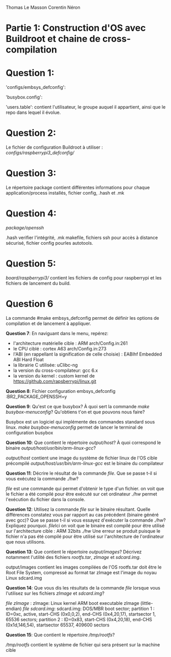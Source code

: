 Thomas Le Masson
Corentin Néron

# Partie 1: Construction d'OS avec Buildroot et chaine de cross-compilation




**Question 1**: 
==============


'configs/embsys_defconfig':

'busybox.config':

'users.table': contient l'utilisateur, le groupe auquel il appartient, ainsi que le repo dans lequel il évolue.

**Question 2**: 
==============

Le fichier de configuration Buildroot à utiliser : *configs/raspberrypi3_defconfig/*


**Question 3**: 
===============

Le répertoire package contient différentes informations pour chaque application/process installés, fichier config, .hash et .mk

**Question 4**: 
==============

*package/openssh*

.hash verifier l'intégrité, .mk makefile, fichiers ssh pour accès à distance sécurisé, fichier config pourles autotools. 

**Question 5**:
==============

*board/raspberrypi3/*
contient les fichiers de config pour raspberrypi et les fichiers de lancement du build.

**Question 6**
==============

La commande #make embsys_defconfig permet de définir les options de compilation et de lancement à appliquer. 


**Question 7**: En naviguant dans le menu, repérez:
- l'architecture matérielle cible : ARM arch/Config.in:261 
- le CPU ciblé : cortex A63 arch/Config.in:273
- l'ABI (en rappellant la signification de celle choisie) : EABIhf Embedded ABI Hard Float
- la librairie C utilisée: uClibc-ng
- la version du cross-compilateur: gcc 6.x
- la version du kernel : custom kernel de https://github.com/rapsberrypi/linux.git




**Question 8**: 
Fichier configuration embsys_defconfig :BR2_PACKAGE_OPENSSH=y
           

**Question 9**: Qu'est ce que busybox? À quoi sert la commande
                *make busybox-menuconfig*? Qu'obtiens t'on et que pouvons
                nous faire?

Busybox est un logiciel qui implémente des commandes standard sous linux.
*make busybox-menuconfig* permet de lancer le terminal de configuration busybox 




**Question 10**: Que contient le répertoire *output/host*? À quoi correspond
                 le binaire *output/host/usr/bin/arm-linux-gcc*?

*output/host* contient une image du système de fichier linux de l'OS cible précompilé
*output/host/usr/bin/arm-linux-gcc* est le binaire du compilateur

**Question 11**: Décrire le résultat de la commande *file*. Que se passe t-il
                 si vous exécutez la commande *./hw*?

*file* est une commande qui permet d'obtenir le type d'un fichier. on voit que le fichier a été compilé pour être exécuté sur cet ordinateur
*./hw* permet l'exécution du fichier dans la console. 

**Question 12**: Utilisez la commande *file* sur le binaire résultant.
                 Quelle différences constatez vous par rapport au cas précédent
                 (binaire généré avec gcc)? Que se passe t-il si vous essayez
                 d'exécuter la commande *./hw*? Expliquez pourquoi.
*file*Ici on voit que le binaire est compilé pour être utilisé sur l'architecture cible : ARM 32bits
*./hw* Une erreur se produit puisque le fichier n'a pas été compilé pour être utilisé sur l'architecture de l'ordinateur que nous utilisons.

**Question 13**: Que contient le répertoire *output/images*? Décrivez notamment
                 l'utilité des fichiers *rootfs.tar*, *zImage* et *sdcard.img*.
                 
output/images contient les images compilées de l'OS
rootfs.tar doit être le Root File System, compressé au format tar
zImage est l'image du noyau Linux
sdcard.img 

**Question 14**: Que vous dis les résultats de la commande *file* lorsque vous
                 l'utilisez sur les fichiers *zImage* et *sdcard.img*?

*file zImage* : zImage: Linux kernel ARM boot executable zImage (little-endian)
*file sdcard.img*: sdcard.img: DOS/MBR boot sector; partition 1 : ID=0xc, active, start-CHS (0x0,0,2), end-CHS (0x4,20,17), startsector 1, 65536 sectors; partition 2 : ID=0x83, start-CHS (0x4,20,18), end-CHS (0x1d,146,54), startsector 65537, 409600 sectors

**Question 15**: Que contient le répertoire */tmp/rootfs*?

*/tmp/rootfs* contient le système de fichier qui sera présent sur la machine cible
